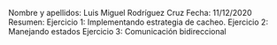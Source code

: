 Nombre y apellidos: Luis Miguel Rodríguez Cruz 
Fecha: 11/12/2020 
Resumen:  Ejercicio 1: Implementando estrategia de cacheo.
          Ejercicio 2: Manejando estados 
          Ejercicio 3: Comunicación bidireccional
